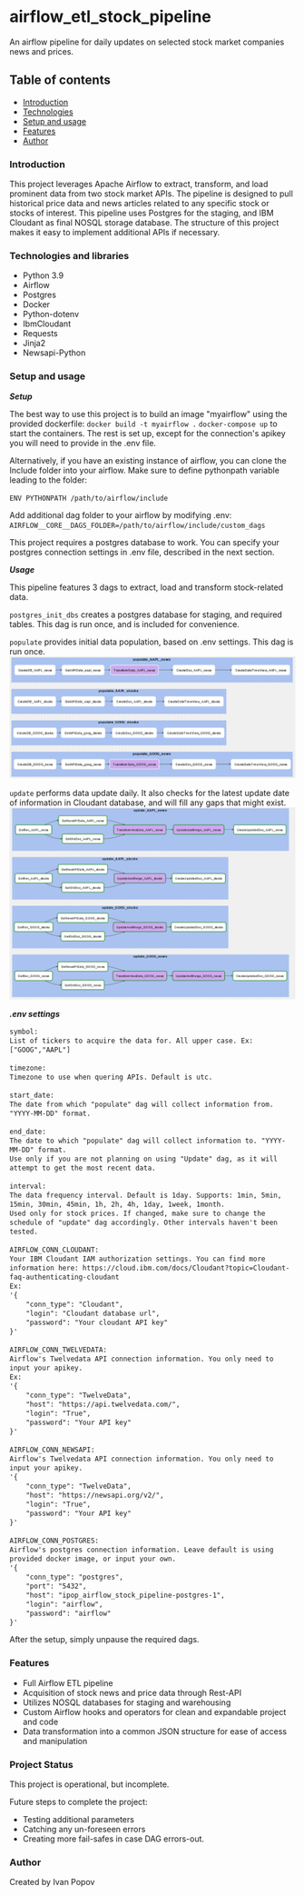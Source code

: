 # airflow_etl_stock_pipeline

An airflow pipeline for daily updates on selected stock market companies news and prices.

## Table of contents

* [Introduction](#Introduction)
* [Technologies](#Technologies)
* [Setup and usage](#setup-and-usage)
* [Features](#features)
* [Author](#Author)

### Introduction

This project leverages Apache Airflow to extract, transform, and load prominent data from two stock market APIs. The pipeline is designed to pull historical price data and news articles related to any specific stock or stocks of interest.
This pipeline uses Postgres for the staging, and IBM Cloudant as final NOSQL storage database. The structure of this project makes it easy to implement additional APIs if necessary.

### Technologies and libraries

* Python 3.9
* Airflow
* Postgres
* Docker
* Python-dotenv
* IbmCloudant
* Requests
* Jinja2
* Newsapi-Python

### Setup and usage

***Setup***

The best way to use this project is to build an image "myairflow" using the provided dockerfile:
`docker build -t myairflow .`
`docker-compose up` to start the containers. The rest is set up, except for the connection's apikey you will need to provide in the .env file.

Alternatively, if you have an existing instance of airflow, you can clone the Include folder into your airflow. Make sure to define
pythonpath variable leading to the folder:

`ENV PYTHONPATH /path/to/airflow/include`

Add additional dag folder to your airflow by modifying .env:
`AIRFLOW__CORE__DAGS_FOLDER=/path/to/airflow/include/custom_dags`

This project requires a postgres database to work. You can specify your postgres connection settings in .env file, described in the next section.

***Usage***

This pipeline features 3 dags to extract, load and transform stock-related data. 

`postgres_init_dbs` creates a postgres
database for staging, and required tables. This dag is run once, and is included for convenience. 

`populate` provides initial data population, based on .env settings. This dag is run once.
!['Example of populate DAG with 'AAPL' and 'GOOG' stocks](https://github.com/IPopovSci/airflow_etl_stock_pipeline/blob/3648af304f53d0217d3884f220f4445508c4a8c2/PopulateSteps.png)

`update` performs data update daily. It also checks for the latest update date of information in Cloudant database, and will fill any gaps that might exist.
!['Example of update DAG with 'AAPL' and 'GOOG' stocks](https://github.com/IPopovSci/airflow_etl_stock_pipeline/blob/3648af304f53d0217d3884f220f4445508c4a8c2/UpdateSteps.png)

***.env settings***
```
symbol: 
List of tickers to acquire the data for. All upper case. Ex: ["GOOG","AAPL"]

timezone: 
Timezone to use when quering APIs. Default is utc.

start_date:
The date from which "populate" dag will collect information from. "YYYY-MM-DD" format.

end_date: 
The date to which "populate" dag will collect information to. "YYYY-MM-DD" format.
Use only if you are not planning on using "Update" dag, as it will attempt to get the most recent data.

interval:
The data frequency interval. Default is 1day. Supports: 1min, 5min, 15min, 30min, 45min, 1h, 2h, 4h, 1day, 1week, 1month.
Used only for stock prices. If changed, make sure to change the schedule of "update" dag accordingly. Other intervals haven't been tested.

AIRFLOW_CONN_CLOUDANT:
Your IBM Cloudant IAM authorization settings. You can find more information here: https://cloud.ibm.com/docs/Cloudant?topic=Cloudant-faq-authenticating-cloudant
Ex:
'{
    "conn_type": "Cloudant",
    "login": "Cloudant database url",
    "password": "Your cloudant API key"
}'

AIRFLOW_CONN_TWELVEDATA:
Airflow's Twelvedata API connection information. You only need to input your apikey.
Ex:
'{
    "conn_type": "TwelveData",
    "host": "https://api.twelvedata.com/",
    "login": "True",
    "password": "Your API key"
}'

AIRFLOW_CONN_NEWSAPI: 
Airflow's Twelvedata API connection information. You only need to input your apikey.
'{
    "conn_type": "TwelveData",
    "host": "https://newsapi.org/v2/",
    "login": "True",
    "password": "Your API key"
}'

AIRFLOW_CONN_POSTGRES: 
Airflow's postgres connection information. Leave default is using provided docker image, or input your own.
'{
    "conn_type": "postgres",
    "port": "5432",
    "host": "ipop_airflow_stock_pipeline-postgres-1",
    "login": "airflow",
    "password": "airflow"
}'

```

After the setup, simply unpause the required dags.


### Features

* Full Airflow ETL pipeline
* Acquisition of stock news and price data through Rest-API
* Utilizes NOSQL databases for staging and warehousing
* Custom Airflow hooks and operators for clean and expandable project and code
* Data transformation into a common JSON structure for ease of access and manipulation

### Project Status
This project is operational, but incomplete.

Future steps to complete the project:

* Testing additional parameters
* Catching any un-foreseen errors
* Creating more fail-safes in case DAG errors-out.

### Author

Created by Ivan Popov

